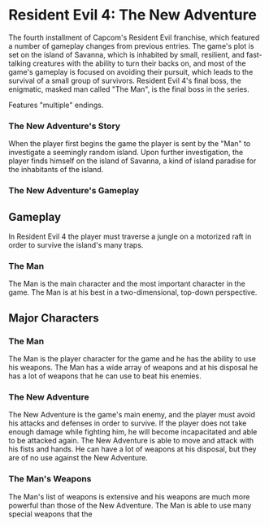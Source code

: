 # Resident Evil 4: The New Adventure

The fourth installment of Capcom's Resident Evil franchise, which featured a number of gameplay changes from previous entries. The game's plot is set on the island of Savanna, which is inhabited by small, resilient, and fast-talking creatures with the ability to turn their backs on, and most of the game's gameplay is focused on avoiding their pursuit, which leads to the survival of a small group of survivors. Resident Evil 4's final boss, the enigmatic, masked man called "The Man", is the final boss in the series. 
  

Features "multiple" endings.  

### The New Adventure's Story  
When the player first begins the game the player is sent by the "Man" to investigate a seemingly random island. Upon further investigation, the player finds himself on the island of Savanna, a kind of island paradise for the inhabitants of the island.   
  

### The New Adventure's Gameplay   

## Gameplay

In Resident Evil 4 the player must traverse a jungle on a motorized raft in order to survive the island's many traps.  
  
### The Man

The Man is the main character and the most important character in the game. The Man is at his best in a two-dimensional, top-down perspective.   
  

## Major Characters   

### The Man

The Man is the player character for the game and he has the ability to use his weapons. The Man has a wide array of weapons and at his disposal he has a lot of weapons that he can use to beat his enemies.  
  

### The New Adventure

The New Adventure is the game's main enemy, and the player must avoid his attacks and defenses in order to survive. If the player does not take enough damage while fighting him, he will become incapacitated and able to be attacked again. The New Adventure is able to move and attack with his fists and hands. He can have a lot of weapons at his disposal, but they are of no use against the New Adventure.   
  

### The Man's Weapons  

The Man's list of weapons is extensive and his weapons are much more powerful than those of the New Adventure. The Man is able to use many special weapons that the